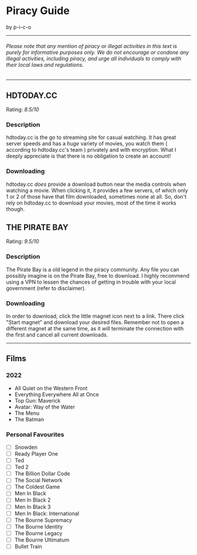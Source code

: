 # Piracy Guide
by p-i-c-o

---
###### Please note that any mention of piracy or illegal activities in this text is purely for informative purposes only. We do not encourage or condone any illegal activities, including piracy, and urge all individuals to comply with their local laws and regulations.
---
## HDTODAY.CC
Rating: _8.5/10_

### Description
hdtoday.cc is the go to streaming site for casual watching.
It has great server speeds and has a _huge_ variety of movies, you watch them ( according to hdtoday.cc's team ) privately and with encryption. What I deeply appreciate is that there is no obligation to create an account!

### Downloading
hdtoday.cc _does_ provide a download button near the media controls when watching a movie. When clicking it, it provides a few servers, of which only 1 or 2 of those have that film downloaded, sometimes none at all. So, don't rely on hdtoday.cc to download your movies, most of the time it works though.

## THE PIRATE BAY
Rating: _9.5/10_

### Description
The Pirate Bay is a old legend in the piracy community. Any file you can possibly imagine is on the Pirate Bay, free to download. I highly recommend using a VPN to lessen the chances of getting in trouble with your local government (refer to disclaimer).

### Downloading
In order to download, click the little magnet icon next to a link. There click "Start magnet" and download your desired files. Remember not to open a different magnet at the same time, as it will terminate the connection with the first and cancel all current downloads.

---
## Films

### 2022
- All Quiet on the Western Front
- Everything Everywhere All at Once
- Top Gun: Maverick
- Avatar: Way of the Water
- The Menu
- The Batman

### Personal Favourites
- [ ] Snowden
- [ ] Ready Player One
- [ ] Ted
- [ ] Ted 2
- [ ] The Billion Dollar Code
- [ ] The Social Network
- [ ] The Coldest Game
- [ ] Men In Black
- [ ] Men In Black 2
- [ ] Men In Black 3
- [ ] Men In Black: International
- [ ] The Bourne Supremacy
- [ ] The Bourne Identity
- [ ] The Bourne Legacy
- [ ] The Bourne Ultimatum
- [ ] Bullet Train